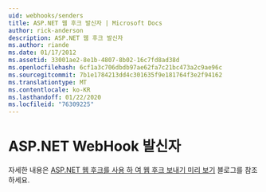 ```yaml
---
uid: webhooks/senders
title: ASP.NET 웹 후크 발신자 | Microsoft Docs
author: rick-anderson
description: ASP.NET 웹 후크 발신자
ms.author: riande
ms.date: 01/17/2012
ms.assetid: 33001ae2-8e1b-4807-8b02-16c7fd8ad38d
ms.openlocfilehash: 6cf1a3c706dbdb97ae62fa7c21bc473a2c9ae96c
ms.sourcegitcommit: 7b1e1784213dd4c301635f9e181764f3e2f94162
ms.translationtype: MT
ms.contentlocale: ko-KR
ms.lasthandoff: 01/22/2020
ms.locfileid: "76309225"
---
```

# <a name="aspnet-webhook-senders"></a>ASP.NET WebHook 발신자

자세한 내용은 [ASP.NET 웹 후크를 사용 하 여 웹 후크 보내기 미리 보기](https://devblogs.microsoft.com/aspnet/sending-webhooks-with-asp-net-webhooks-preview/) 블로그를 참조 하세요.
